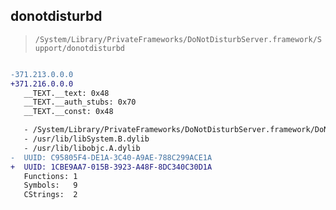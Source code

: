 ## donotdisturbd

> `/System/Library/PrivateFrameworks/DoNotDisturbServer.framework/Support/donotdisturbd`

```diff

-371.213.0.0.0
+371.216.0.0.0
   __TEXT.__text: 0x48
   __TEXT.__auth_stubs: 0x70
   __TEXT.__const: 0x48

   - /System/Library/PrivateFrameworks/DoNotDisturbServer.framework/DoNotDisturbServer
   - /usr/lib/libSystem.B.dylib
   - /usr/lib/libobjc.A.dylib
-  UUID: C95805F4-DE1A-3C40-A9AE-788C299ACE1A
+  UUID: 1CBE9AA7-015B-3923-A48F-8DC340C30D1A
   Functions: 1
   Symbols:   9
   CStrings:  2

```
